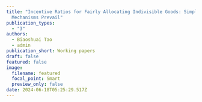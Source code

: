 ```yaml
---
title: "Incentive Ratios for Fairly Allocating Indivisible Goods: Simple
  Mechanisms Prevail"
publication_types:
  - "3"
authors:
  - Biaoshuai Tao
  - admin
publication_short: Working papers
draft: false
featured: false
image:
  filename: featured
  focal_point: Smart
  preview_only: false
date: 2024-06-18T05:25:29.517Z
---
```

